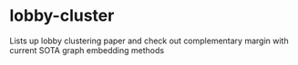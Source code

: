 # lobby-cluster
Lists up lobby clustering paper and check out complementary margin with current SOTA graph embedding methods
